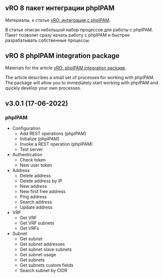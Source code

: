 ## vRO 8 пакет интеграции phpIPAM

Материалы, к статье [vRO: интеграция с phpIPAM](https://as.zabedu.ru/virtual/vmware/vrealize/vro-phpipam).

В статье описан небольшой набор процессов для работы с phpIPAM. Пакет позволит сразу начать работу с phpIPAM и быстрее разрабатывать собственные процессы.

## vRO 8 phpIPAM integration package

Materials for the article [vRO: phpIPAM integration package](https://as.zabedu.ru/virtual/vmware/vrealize/vro-phpipam).

The article describes a small set of processes for working with phpIPAM. The package will allow you to immediately start working with phpIPAM and quickly develop your own processes.

## v3.0.1 (17-06-2022)
### phpIPAM
* Configuration
    * Add REST operations (phpIPAM)
    * Initialize (phpIPAM)
    * Invoke a REST operation (phpIPAM)
    * Test server
* Authentication
    * Check token
    * New user token
* Address
    * Delete address
    * Delete address by IP
    * New address
    * New first free address
    * Ping address
    * Search address
    * Update address
* VRF
    * Get VRF
    * Get VRF subnets
    * Get VRFs
* Subnet
    * Get subnet
    * Get subnet addresses
    * Get subnet slave subnets
    * Get subnet usage
    * Get subnets
    * Get subnets custom fields
    * Search subnet by CIDR

